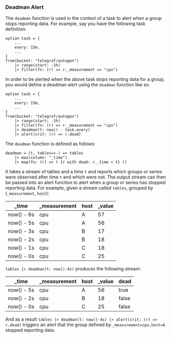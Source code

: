 ### Deadman Alert

The `deadman` function is used in the context of a task to alert when a group stops reporting data.
For example, say you have the following task definition:

```
option task = {
    ...
    every: 15m,
    ...
}
from(bucket: "telegraf/autogen")
    |> range(start: -1h)
    |> filter(fn: (r) => r._measurement == "cpu")
```

In order to be alerted when the above task stops reporting data for a group, you would define a deadman alert using the `deadman` function like so:
```
option task = {
    ...
    every: 15m,
    ...
}
from(bucket: "telegraf/autogen")
    |> range(start: -1h)
    |> filter(fn: (r) => r._measurement == "cpu")
    |> deadman(t: now() - task.every)
    |> alert(crit: (r) => r.dead)
```

The `deadman` function is defined as follows:
```
deadman = (t, tables=<-) => tables
    |> max(column: "_time")
    |> map(fn: (r) => ( {r with dead: r._time < t} ))
```

It takes a stream of tables and a time `t` and reports which groups or series were observed after time `t` and which were not.
The output stream can then be passed into an alert function to alert when a group or series has stopped reporting data.
For example, given a stream called `tables`, grouped by (`_measurement`, `host`):

| _time      | _measurement | host | _value |
| ---------- | ------------ | ---- | ------ |
| now() - 6s | cpu          | A    | 57     |
| now() - 5s | cpu          | A    | 56     |
| now() - 3s | cpu          | B    | 17     |
| now() - 2s | cpu          | B    | 18     |
| now() - 1s | cpu          | C    | 18     |
| now() - 0s | cpu          | C    | 25     |

`tables |> deadman(t: now()-4s)` produces the following stream:

| _time      | _measurement | host | _value | dead  |
| ---------- | ------------ | ---- | ------ | ----- |
| now() - 5s | cpu          | A    | 56     | true  |
| now() - 2s | cpu          | B    | 18     | false |
| now() - 0s | cpu          | C    | 25     | false |

And as a result `tables |> deadman(t: now()-4s) |> alert(crit: (r) => r.dead)` triggers an alert that the group defined by `_measurement=cpu,host=A` stopped reporting data.

